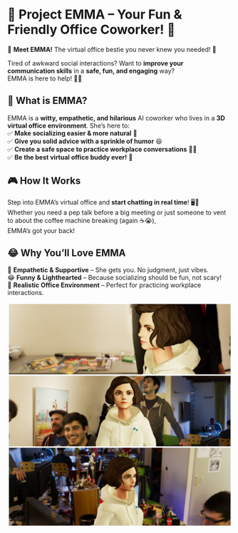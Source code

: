 # 🌟 Project EMMA – Your Fun & Friendly Office Coworker! 🌟

👋 **Meet EMMA!** The virtual office bestie you never knew you needed! 🎉  

Tired of awkward social interactions? Want to **improve your communication skills** in a **safe, fun, and engaging** way?  
EMMA is here to help! 💬✨  

## 🌈 What is EMMA?  
EMMA is a **witty, empathetic, and hilarious** AI coworker who lives in a **3D virtual office environment**. She’s here to:  
✅ **Make socializing easier & more natural** 🤝  
✅ **Give you solid advice with a sprinkle of humor** 😆  
✅ **Create a safe space to practice workplace conversations** 🏢💬  
✅ **Be the best virtual office buddy ever!** 🎀  

## 🎮 How It Works  
Step into EMMA’s virtual office and **start chatting in real time**! 🖥️💬  
Whether you need a pep talk before a big meeting or just someone to vent to about the coffee machine breaking (again ☕😭),  
EMMA’s got your back!  

## 😂 Why You’ll Love EMMA  
🌟 **Empathetic & Supportive** – She gets you. No judgment, just vibes.  
😂 **Funny & Lighthearted** – Because socializing should be fun, not scary!  
🏢 **Realistic Office Environment** – Perfect for practicing workplace interactions.  
 

![image](https://github.com/Rajdeep-dipu-2003/EMMA/blob/f206886ce79409cb6dd06fc34314a460d157586f/emma.jpeg)

